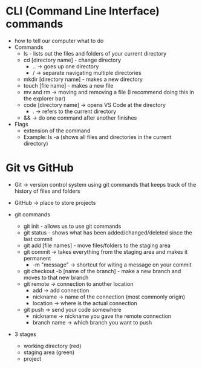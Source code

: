 # CLI (Command Line Interface) commands

- how to tell our computer what to do
- Commands
  - ls - lists out the files and folders of your current directory
  - cd [directory name] - change directory
    - .. -> goes up one directory
    - / -> separate navigating multiple directories
  - mkdir [directory name] - makes a new directory
  - touch [file name] - makes a new file
  - mv and rm -> moving and removing a file (I recommend doing this in the explorer bar)
  - code [directory name] -> opens VS Code at the directory
    - . -> refers to the current directory
  - && -> do one command after another finishes
- Flags
  - extension of the command
  - Example: ls -a (shows all files and directories in the current directory)

# Git vs GitHub

- Git -> version control system using git commands that keeps track of the history of files and folders
- GitHub -> place to store projects

- git commands
  - git init - allows us to use git commands
  - git status - shows what has been added/changed/deleted since the last commit
  - git add [file names] - move files/folders to the staging area
  - git commit -> takes everything from the staging area and makes it permanent
    - -m "message" -> shortcut for witing a message on your commit
  - git checkout -b [name of the branch] - make a new branch and moves to that new branch
  - git remote -> connection to another location
    - add -> add connection
    - nickname -> name of the connection (most commonly origin)
    - location -> where is the actual connection
  - git push -> send your code somewhere
    - nickname -> nickname you gave the remote connection
    - branch name -> which branch you want to push
  
- 3 stages
  - working directory (red)
  - staging area (green)
  - project